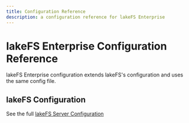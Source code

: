 ```yaml
---
title: Configuration Reference
description: a configuration reference for lakeFS Enterprise
---
```


# lakeFS Enterprise Configuration Reference


lakeFS Enterprise configuration extends lakeFS's configuration and uses the same config file. 

## lakeFS Configuration

See the full [lakeFS Server Configuration](../reference/configuration.md#lakefs-enterprise)
